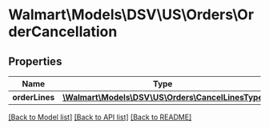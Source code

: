 # Walmart\Models\DSV\US\Orders\OrderCancellation

## Properties

Name | Type | Description | Notes
------------ | ------------- | ------------- | -------------
**orderLines** | [**\Walmart\Models\DSV\US\Orders\CancelLinesType**](CancelLinesType.md) |  |


[[Back to Model list]](./) [[Back to API list]](../../../../../README.md#supported-apis) [[Back to README]](../../../../../README.md)
